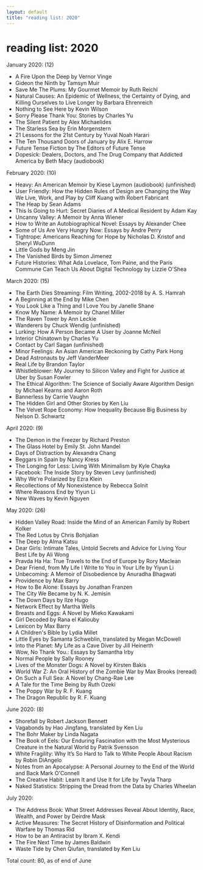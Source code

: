 ```yaml
---
layout: default
title: "reading list: 2020"
---
```


<h1>reading list: 2020</h1>

January 2020: (12)
- A Fire Upon the Deep by Vernor Vinge
- Gideon the Ninth by Tamsyn Muir 
- Save Me The Plums: My Gourmet Memoir by Ruth Reichl
- Natural Causes: An Epidemic of Wellness, the Certainty of Dying, and Killing Ourselves to Live Longer by Barbara Ehrenreich 
- Nothing to See Here by Kevin Wilson
- Sorry Please Thank You: Stories by Charles Yu
- The Silent Patient by Alex Michaelides
- The Starless Sea by Erin Morgenstern 
- 21 Lessons for the 21st Century by Yuval Noah Harari
- The Ten Thousand Doors of January by Alix E. Harrow
- Future Tense Fiction by The Editors of Future Tense
- Dopesick: Dealers, Doctors, and The Drug Company that Addicted America by Beth Macy (audiobook) 

February 2020: (10)
- Heavy: An American Memoir by Kiese Laymon (audiobook) (unfinished)
- User Friendly: How the Hidden Rules of Design are Changing the Way We Live, Work, and Play by Cliff Kuang with Robert Fabricant
- The Heap by Sean Adams
- This Is Going to Hurt: Secret Diaries of A Medical Resident by Adam Kay
- Uncanny Valley: A Memoir by Anna Wiener
- How to Write an Autobiographical Novel: Essays by Alexander Chee
- Some of Us Are Very Hungry Now: Essays by Andre Perry
- Tightrope: Americans Reaching for Hope by Nicholas D. Kristof and Sheryl WuDunn
- Little Gods by Meng Jin
- The Vanished Birds by Simon Jimenez
- Future Histories: What Ada Lovelace, Tom Paine, and the Paris Commune Can Teach Us About Digital Technology by Lizzie O'Shea

March 2020: (15)
- The Earth Dies Streaming: Film Writing, 2002-2018 by A. S. Hamrah 
- A Beginning at the End by Mike Chen
- You Look Like a Thing and I Love You by Janelle Shane
- Know My Name: A Memoir by Chanel Miller
- The Raven Tower by Ann Leckie
- Wanderers by Chuck Wendig (unfinished)
- Lurking: How A Person Became A User by Joanne McNeil
- Interior Chinatown by Charles Yu
- Contact by Carl Sagan (unfinished)
- Minor Feelings: An Asian American Reckoning by Cathy Park Hong
- Dead Astronauts by Jeff VanderMeer
- Real Life by Brandon Taylor
- Whistleblower: My Journey to Silicon Valley and Fight for Justice at Uber by Susan Fowler
- The Ethical Algorithm: The Science of Socially Aware Algorithm Design by Michael Kearns and Aaron Roth
- Bannerless by Carrie Vaughn
- The Hidden Girl and Other Stories by Ken Liu
- The Velvet Rope Economy: How Inequality Because Big Business by Nelson D. Schwartz

April 2020: (9)
- The Demon in the Freezer by Richard Preston
- The Glass Hotel by Emily St. John Mandel
- Days of Distraction by Alexandra Chang
- Beggars in Spain by Nancy Kress
- The Longing for Less: Living With Minimalism by Kyle Chayka
- Facebook: The Inside Story by Steven Levy (unfinished)
- Why We're Polarized by Ezra Klein
- Recollections of My Nonexistence by Rebecca Solnit
- Where Reasons End by Yiyun Li
- New Waves by Kevin Nguyen

May 2020: (26)
- Hidden Valley Road: Inside the Mind of an American Family by Robert Kolker
- The Red Lotus by Chris Bohjalian
- The Deep by Alma Katsu
- Dear Girls: Intimate Tales, Untold Secrets and Advice for Living Your Best Life by Ali Wong
- Pravda Ha Ha: True Travels to the End of Europe by Rory Maclean
- Dear Friend, from My Life I Write to You in Your Life by Yiyun Li
- Unbecoming: A Memoir of Disobedience by Anuradha Bhagwati
- Providence by Max Barry
- How to Be Alone: Essays by Jonathan Franzen
- The City We Became by N. K. Jemisin
- The Down Days by Ilze Hugo
- Network Effect by Martha Wells
- Breasts and Eggs: A Novel by Mieko Kawakami
- Girl Decoded by Rana el Kaliouby
- Lexicon by Max Barry
- A Children's Bible by Lydia Millet
- Little Eyes by Samanta Schweblin, translated by Megan McDowell
- Into the Planet: My Life as a Cave Diver by Jill Heinerth
- Wow, No Thank You.: Essays by Samantha Irby
- Normal People by Sally Rooney
- Lives of the Monster Dogs: A Novel by Kirsten Bakis 
- World War Z: An Oral History of the Zombie War by Max Brooks (reread)
- On Such a Full Sea: A Novel by Chang-Rae Lee 
- A Tale for the Time Being by Ruth Ozeki 
- The Poppy War by R. F. Kuang
- The Dragon Republic by R. F. Kuang

June 2020: (8)
- Shorefall by Robert Jackson Bennett
- Vagabonds by Hao Jingfang, translated by Ken Liu 
- The Bohr Maker by Linda Nagata
- The Book of Eels: Our Enduring Fascination with the Most Mysterious Creature in the Natural World by Patrik Svensson
- White Fragility: Why It’s So Hard to Talk to White People About Racism by Robin DiAngelo
- Notes from an Apocalypse: A Personal Journey to the End of the World and Back Mark O'Connell
- The Creative Habit: Learn It and Use It for Life by Twyla Tharp 
- Naked Statistics: Stripping the Dread from the Data by Charles Wheelan

July 2020:
- The Address Book: What Street Addresses Reveal About Identity, Race, Wealth, and Power by Deirdre Mask
- Active Measures: The Secret History of Disinformation and Political Warfare by Thomas Rid
- How to be an Antiracist by Ibram X. Kendi
- The Fire Next Time by James Baldwin
- Waste Tide by Chen Qiufan, translated by Ken Liu 


Total count: 80, as of end of June 